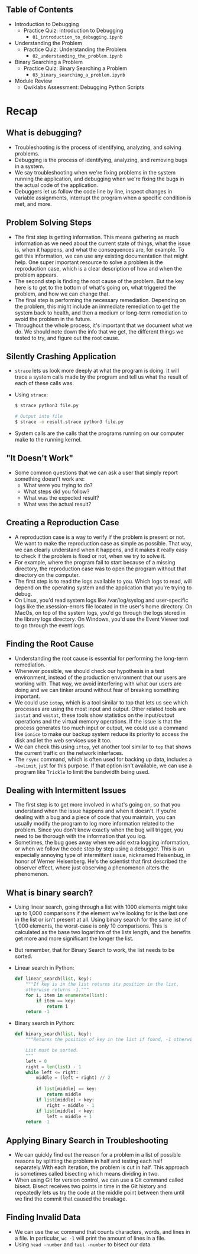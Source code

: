 Table of Contents
-----------------

  * Introduction to Debugging
    * Practice Quiz: Introduction to Debugging <br>
        * `01_introduction_to_debugging.ipynb`
  * Understanding the Problem
    * Practice Quiz: Understanding the Problem <br>
        * `02_understanding_the_problem.ipynb` 
  * Binary Searching a Problem
    * Practice Quiz: Binary Searching a Problem <br>
        * `03_binary_searching_a_problem.ipynb`
  * Module Review
    * Qwiklabs Assessment: Debugging Python Scripts

# Recap
## What is debugging?
- Troubleshooting is the process of identifying, analyzing, and solving problems.
- Debugging is the process of identifying, analyzing, and removing bugs in a system.
- We say troubleshooting when we're fixing problems in the system running the application, and debugging when we're fixing the bugs in the actual code of the application.
- Debuggers let us follow the code line by line, inspect changes in variable assignments, interrupt the program when a specific condition is met, and more.

## Problem Solving Steps
- The first step is getting information. This means gathering as much information as we need about the current state of things, what the issue is, when it happens, and what the consequences are, for example. To get this information, we can use any existing documentation that might help. One super important resource to solve a problem is the reproduction case, which is a clear description of how and when the problem appears.
- The second step is finding the root cause of the problem. But the key here is to get to the bottom of what's going on, what triggered the problem, and how we can change that.
- The final step is performing the necessary remediation. Depending on the problem, this might include an immediate remediation to get the system back to health, and then a medium or long-term remediation to avoid the problem in the future. 
- Throughout the whole process, it's important that we document what we do. We should note down the info that we get, the different things we tested to try, and figure out the root cause.

## Silently Crashing Application
- `strace` lets us look more deeply at what the program is doing. It will trace a system calls made by the program and tell us what the result of each of these calls was.
- Using `strace`:

    ```bash
    $ strace python3 file.py

    # Output into file
    $ strace -o result.strace python3 file.py
    ```
- System calls are the calls that the programs running on our computer make to the running kernel.

## "It Doesn't Work"
- Some common questions that we can ask a user that simply report something doesn't work are:
    - What were you trying to do? 
    - What steps did you follow? 
    - What was the expected result? 
    - What was the actual result? 

## Creating a Reproduction Case
- A reproduction case is a way to verify if the problem is present or not. We want to make the reproduction case as simple as possible. That way, we can clearly understand when it happens, and it makes it really easy to check if the problem is fixed or not, when we try to solve it.
- For example, where the program fail to start because of a missing directory, the reproduction case was to open the program without that directory on the computer.
- The first step is to read the logs available to you. Which logs to read, will depend on the operating system and the application that you're trying to debug.
- On Linux, you'd read system logs like /var/log/syslog and user-specific logs like the.xsession-errors file located in the user's home directory. On MacOs, on top of the system logs, you'd go through the logs stored in the library logs directory. On Windows, you'd use the Event Viewer tool to go through the event logs. 

## Finding the Root Cause
- Understanding the root cause is essential for performing the long-term remediation.
- Whenever possible, we should check our hypothesis in a test environment, instead of the production environment that our users are working with. That way, we avoid interfering with what our users are doing and we can tinker around without fear of breaking something important.
- We could use `iotop`, which is a tool similar to top that lets us see which processes are using the most input and output. Other related tools are `iostat` and `vmstat`, these tools show statistics on the input/output operations and the virtual memory operations. If the issue is that the process generates too much input or output, we could use a command like `ionice` to make our backup system reduce its priority to access the disk and let the web services use it too.
- We can check this using `iftop`, yet another tool similar to `top` that shows the current traffic on the network interfaces.
- The `rsync` command, which is often used for backing up data, includes a `-bwlimit`, just for this purpose. If that option isn't available, we can use a program like `Trickle` to limit the bandwidth being used.

## Dealing with Intermittent Issues
- The first step is to get more involved in what's going on, so that you understand when the issue happens and when it doesn't. If you're dealing with a bug and a piece of code that you maintain, you can usually modify the program to log more information related to the problem. Since you don't know exactly when the bug will trigger, you need to be thorough with the information that you log.
- Sometimes, the bug goes away when we add extra logging information, or when we follow the code step by step using a debugger. This is an especially annoying type of intermittent issue, nicknamed Heisenbug, in honor of Werner Heisenberg. He's the scientist that first described the observer effect, where just observing a phenomenon alters the phenomenon.

## What is binary search?
- Using linear search, going through a list with 1000 elements might take up to 1,000 comparisons if the element we're looking for is the last one in the list or isn't present at all. Using binary search for the same list of 1,000 elements, the worst-case is only 10 comparisons. This is calculated as the base two logarithm of the lists length, and the benefits get more and more significant the longer the list.
- But remember, that for Binary Search to work, the list needs to be sorted.
- Linear search in Python:

    ```python
    def linear_search(list, key):
        """If key is in the list returns its position in the list,
        otherwise returns -1."""
        for i, item in enumerate(list):
            if item == key:
                return i
        return -1
    ```
- Binary search in Python:

    ```python
    def binary_search(list, key):
        """Returns the position of key in the list if found, -1 otherwise.

        List must be sorted.
        """
        left = 0
        right = len(list) - 1
        while left <= right:
            middle = (left + right) // 2
            
            if list[middle] == key:
                return middle
            if list[middle] > key:
                right = middle - 1
            if list[middle] < key:
                left = middle + 1
        return -1
    ```
## Applying Binary Search in Troubleshooting
- We can quickly find out the reason for a problem in a list of possible reasons by splitting the problem in half and testing each half separately.With each iteration, the problem is cut in half. This approach is sometimes called bisecting which means dividing in two.
- When using Git for version control, we can use a Git command called bisect. Bisect receives two points in time in the Git history and repeatedly lets us try the code at the middle point between them until we find the commit that caused the breakage.

## Finding Invalid Data
- We can use the `wc` command that counts characters, words, and lines in a file. In particular, `wc -l` will print the amount of lines in a file.
- Using `head -number` and `tail -number` to bisect our data.